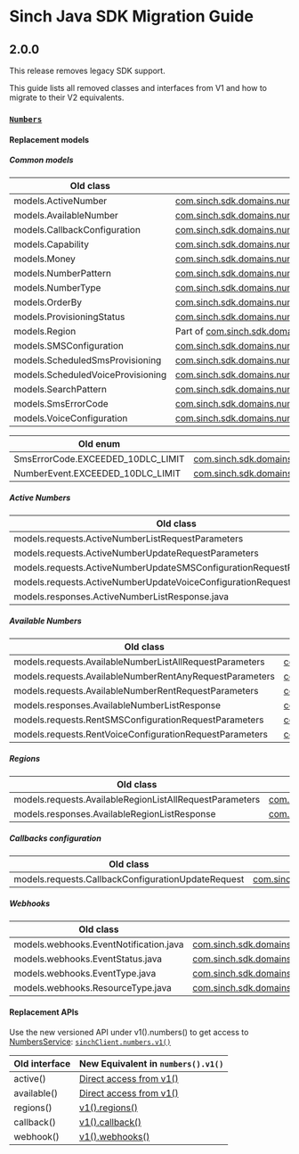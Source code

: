 # Sinch Java SDK Migration Guide

## 2.0.0

This release removes legacy SDK support. 

This guide lists all removed classes and interfaces from V1 and how to migrate to their V2 equivalents.


### [`Numbers`](https://www.javadoc.io/doc/com.sinch.sdk/sinch-sdk-java/2.0.0/com/sinch/sdk/domains/numbers/package-summary.html)

#### Replacement models

##### Common models
| Old class                         | New class                                                                                                                                                                                                                              |
|-----------------------------------|----------------------------------------------------------------------------------------------------------------------------------------------------------------------------------------------------------------------------------------| 
| models.ActiveNumber               | [com.sinch.sdk.domains.numbers.models.v1.ActiveNumber](https://www.javadoc.io/doc/com.sinch.sdk/sinch-sdk-java/2.0.0/com/sinch/sdk/domains/numbers/models/v1/ActiveNumber.html)                                                     |
| models.AvailableNumber            | [com.sinch.sdk.domains.numbers.models.v1.response/AvailableNumber](https://www.javadoc.io/doc/com.sinch.sdk/sinch-sdk-java/2.0.0/com/sinch/sdk/domains/numbers/models/v1/response/AvailableNumber.html)                             |
| models.CallbackConfiguration      | [com.sinch.sdk.domains.numbers.models.v1.response/CallbackConfigurationResponse](https://www.javadoc.io/doc/com.sinch.sdk/sinch-sdk-java/2.0.0/com/sinch/sdk/domains/numbers/models/v1/response/CallbackConfigurationResponse.html) |
| models.Capability                 | [com.sinch.sdk.domains.numbers.models.v1.Capability](https://www.javadoc.io/doc/com.sinch.sdk/sinch-sdk-java/2.0.0/com/sinch/sdk/domains/numbers/models/v1/Capability.html)                                                         |
| models.Money                      | [com.sinch.sdk.domains.numbers.models.v1.Money](https://www.javadoc.io/doc/com.sinch.sdk/sinch-sdk-java/2.0.0/com/sinch/sdk/domains/numbers/models/v1/Money.html)                                                                   |
| models.NumberPattern              | [com.sinch.sdk.domains.numbers.models.v1.request.SearchPattern](https://www.javadoc.io/doc/com.sinch.sdk/sinch-sdk-java/2.0.0/com/sinch/sdk/domains/numbers/models/v1/request/SearchPattern.html)                                   |
| models.NumberType                 | [com.sinch.sdk.domains.numbers.models.v1.NumberType](https://www.javadoc.io/doc/com.sinch.sdk/sinch-sdk-java/2.0.0/com/sinch/sdk/domains/numbers/models/v1/NumberType.html)                                                         |
| models.OrderBy                    | [com.sinch.sdk.domains.numbers.models.v1.request.OrderBy](https://www.javadoc.io/doc/com.sinch.sdk/sinch-sdk-java/2.0.0/com/sinch/sdk/domains/numbers/models/v1/request/OrderBy.html)                                               |
| models.ProvisioningStatus         | [com.sinch.sdk.domains.numbers.models.v1.ProvisioningStatus](https://www.javadoc.io/doc/com.sinch.sdk/sinch-sdk-java/2.0.0/com/sinch/sdk/domains/numbers/models/v1/ProvisioningStatus.html)                                         |
| models.Region                     | Part of [com.sinch.sdk.domains.numbers.models.v1.regions.available.AvailableRegion](https://www.javadoc.io/doc/com.sinch.sdk/sinch-sdk-java/2.0.0/com/sinch/sdk/domains/numbers/models/v1/regions/available/AvailableRegion.html)   |
| models.SMSConfiguration           | [com.sinch.sdk.domains.numbers.models.v1.SmsConfiguration](https://www.javadoc.io/doc/com.sinch.sdk/sinch-sdk-java/2.0.0/com/sinch/sdk/domains/numbers/models/v1/SmsConfiguration.html)                                             |
| models.ScheduledSmsProvisioning   | [com.sinch.sdk.domains.numbers.models.v1.ScheduledSmsProvisioning](https://www.javadoc.io/doc/com.sinch.sdk/sinch-sdk-java/2.0.0/com/sinch/sdk/domains/numbers/models/v1/ScheduledSmsProvisioning.html)                             |
| models.ScheduledVoiceProvisioning | [com.sinch.sdk.domains.numbers.models.v1.request/ScheduledVoiceProvisioning](https://www.javadoc.io/doc/com.sinch.sdk/sinch-sdk-java/2.0.0/com/sinch/sdk/domains/numbers/models/v1/ScheduledVoiceProvisioning.html)                 |
| models.SearchPattern              | [com.sinch.sdk.domains.numbers.models.v1.request/SearchPosition](https://www.javadoc.io/doc/com.sinch.sdk/sinch-sdk-java/2.0.0/com/sinch/sdk/domains/numbers/models/v1/request/SearchPosition.html)                                 |
| models.SmsErrorCode               | [com.sinch.sdk.domains.numbers.models.v1.SmsErrorCode](https://www.javadoc.io/doc/com.sinch.sdk/sinch-sdk-java/2.0.0/com/sinch/sdk/domains/numbers/models/v1/SmsErrorCode.html)                                                     |
| models.VoiceConfiguration         | [com.sinch.sdk.domains.numbers.models.v1.VoiceConfiguration](https://www.javadoc.io/doc/com.sinch.sdk/sinch-sdk-java/2.0.0/com/sinch/sdk/domains/numbers/models/v1/VoiceConfiguration.html)                                         |

| Old enum                              | New enum                                                                                                                                                                                                                                                     |
|---------------------------------------|--------------------------------------------------------------------------------------------------------------------------------------------------------------------------------------------------------------------------------------------------------------| 
| SmsErrorCode.EXCEEDED_10DLC_LIMIT     | [com.sinch.sdk.domains.numbers.models.v1.SmsErrorCode.EXCEEDED_10_DLC_LIMIT](https://www.javadoc.io/doc/com.sinch.sdk/sinch-sdk-java/2.0.0/com/sinch/sdk/domains/numbers/models/v1/SmsErrorCode.htmll#EXCEEDED_10_DLC_LIMIT)                                 |
| NumberEvent.EXCEEDED_10DLC_LIMIT      | [com.sinch.sdk.domains.numbers.models.v1.webhooks.NumbersEvent.EXCEEDED_10_DLC_LIMIT](https://www.javadoc.io/doc/com.sinch.sdk/sinch-sdk-java/2.0.0/com/sinch/sdk/domains/numbers/models/v1/webhooks/NumberEvent.FailureCodeEnum.html#EXCEEDED_10_DLC_LIMIT) |

##### Active Numbers
| Old class                                                             | New class                                                                                                                                                                                                                                  |
|-----------------------------------------------------------------------|--------------------------------------------------------------------------------------------------------------------------------------------------------------------------------------------------------------------------------------------| 
| models.requests.ActiveNumberListRequestParameters                     | [com.sinch.sdk.domains.numbers.models.v1.request.ActiveNumbersListQueryParameters](https://www.javadoc.io/doc/com.sinch.sdk/sinch-sdk-java/2.0.0/com/sinch/sdk/domains/numbers/models/v1/request/ActiveNumbersListQueryParameters.html) |
| models.requests.ActiveNumberUpdateRequestParameters                   | [com.sinch.sdk.domains.numbers.models.v1.request.ActiveNumberUpdateRequest](https://www.javadoc.io/doc/com.sinch.sdk/sinch-sdk-java/2.0.0/com/sinch/sdk/domains/numbers/models/v1/request/ActiveNumberUpdateRequest.html)               |
| models.requests.ActiveNumberUpdateSMSConfigurationRequestParameters   | [com.sinch.sdk.domains.numbers.models.v1.SmsConfiguration](https://www.javadoc.io/doc/com.sinch.sdk/sinch-sdk-java/2.0.0/com/sinch/sdk/domains/numbers/models/v1/SmsConfiguration.html)                                                 |
| models.requests.ActiveNumberUpdateVoiceConfigurationRequestParameters | [com.sinch.sdk.domains.numbers.models.v1.VoiceConfiguration](https://www.javadoc.io/doc/com.sinch.sdk/sinch-sdk-java/2.0.0/com/sinch/sdk/domains/numbers/models/v1/request/VoiceConfiguration.html)                                     |
| models.responses.ActiveNumberListResponse.java                        | [com.sinch.sdk.domains.numbers.models.v1.response.ActiveNumberListResponse](https://www.javadoc.io/doc/com.sinch.sdk/sinch-sdk-java/2.0.0/com/sinch/sdk/domains/numbers/models/v1/response/ActiveNumberListResponse.html)               |

##### Available Numbers
| Old class                                               | New class                                                                                                                                                                                                                                        |
|---------------------------------------------------------|--------------------------------------------------------------------------------------------------------------------------------------------------------------------------------------------------------------------------------------------------|
| models.requests.AvailableNumberListAllRequestParameters | [com.sinch.sdk.domains.numbers.models.v1.request.AvailableNumbersListQueryParameters](https://www.javadoc.io/doc/com.sinch.sdk/sinch-sdk-java/2.0.0/com/sinch/sdk/domains/numbers/models/v1/request/AvailableNumbersListQueryParameters.html) |
| models.requests.AvailableNumberRentAnyRequestParameters | [com.sinch.sdk.domains.numbers.models.v1.request.AvailableNumberRentAnyRequest](https://www.javadoc.io/doc/com.sinch.sdk/sinch-sdk-java/2.0.0/com/sinch/sdk/domains/numbers/models/v1/request/AvailableNumberRentAnyRequest.html)             |
| models.requests.AvailableNumberRentRequestParameters    | [com.sinch.sdk.domains.numbers.models.v1.request.AvailableNumberRentRequest](https://www.javadoc.io/doc/com.sinch.sdk/sinch-sdk-java/2.0.0/com/sinch/sdk/domains/numbers/models/v1/request/AvailableNumberRentRequest.html)                   |
| models.responses.AvailableNumberListResponse            | [com.sinch.sdk.domains.numbers.models.v1.response.AvailableNumberListResponse](https://www.javadoc.io/doc/com.sinch.sdk/sinch-sdk-java/2.0.0/com/sinch/sdk/domains/numbers/models/v1/response/AvailableNumberListResponse.html)               |
| models.requests.RentSMSConfigurationRequestParameters   | [com.sinch.sdk.domains.numbers.models.v1.SmsConfiguration](https://www.javadoc.io/doc/com.sinch.sdk/sinch-sdk-java/2.0.0/com/sinch/sdk/domains/numbers/models/v1/SmsConfiguration.html)                                                       |
| models.requests.RentVoiceConfigurationRequestParameters | [com.sinch.sdk.domains.numbers.models.v1.VoiceConfiguration](https://www.javadoc.io/doc/com.sinch.sdk/sinch-sdk-java/2.0.0/com/sinch/sdk/domains/numbers/models/v1/VoiceConfiguration.html)                                                   |

##### Regions
| Old class                                               | New class                                                                                                                                                                                                                                                              |
|---------------------------------------------------------|------------------------------------------------------------------------------------------------------------------------------------------------------------------------------------------------------------------------------------------------------------------------| 
| models.requests.AvailableRegionListAllRequestParameters | [com.sinch.sdk.domains.numbers.models.v1.regions.request.AvailableRegionsListQueryParameters](https://www.javadoc.io/doc/com.sinch.sdk/sinch-sdk-java/2.0.0/com/sinch/sdk/domains/numbers/models/v1/regions/request/AvailableRegionsListQueryParameters.html)       |
| models.responses.AvailableRegionListResponse            | [com.sinch.sdk.domains.numbers.models.v1.regions.available.response.AvailableRegionListResponse](https://www.javadoc.io/doc/com.sinch.sdk/sinch-sdk-java/2.0.0/com/sinch/sdk/domains/numbers/models/v1/regions/available/response/AvailableRegionListResponse.html) |

##### Callbacks configuration
| Old class                                          | New class                                                                                                                                                                                                                                                          |
|----------------------------------------------------|--------------------------------------------------------------------------------------------------------------------------------------------------------------------------------------------------------------------------------------------------------------------| 
| models.requests.CallbackConfigurationUpdateRequest | [com.sinch.sdk.domains.numbers.models.v1.callbacks.request.CallbackConfigurationUpdateRequest](https://www.javadoc.io/doc/com.sinch.sdk/sinch-sdk-java/2.0.0/com/sinch/sdk/domains/numbers/models/v1/callbacks/request/CallbackConfigurationUpdateRequest.html) |

##### Webhooks
| Old class                              | New class                                                                                                                                                                                                                   |
|----------------------------------------|-----------------------------------------------------------------------------------------------------------------------------------------------------------------------------------------------------------------------------| 
| models.webhooks.EventNotification.java | [com.sinch.sdk.domains.numbers.models.v1.webhooks.NumberEvent](https://www.javadoc.io/doc/com.sinch.sdk/sinch-sdk-java/2.0.0/com/sinch/sdk/domains/numbers/models/v1/webhooks/NumberEvent.html)                             |
| models.webhooks.EventStatus.java       | [com.sinch.sdk.domains.numbers.models.v1.webhooks.NumberEvent.StatusEnum](https://www.javadoc.io/doc/com.sinch.sdk/sinch-sdk-java/2.0.0/com/sinch/sdk/domains/numbers/models/v1/webhooks/NumberEvent.StatusEnum.html)       |      
| models.webhooks.EventType.java         | [com.sinch.sdk.domains.numbers.models.v1.webhooks.NumberEvent.EventTypeEnum](https://www.javadoc.io/doc/com.sinch.sdk/sinch-sdk-java/2.0.0/com/sinch/sdk/domains/numbers/models/v1/webhooks/NumberEvent.EventTypeEnum.html) |
| models.webhooks.ResourceType.java      | [com.sinch.sdk.domains.numbers.models.v1.webhooks.ResourceType](https://www.javadoc.io/doc/com.sinch.sdk/sinch-sdk-java/2.0.0/com/sinch/sdk/domains/numbers/models/v1/webhooks/ResourceType.html)                           |

#### Replacement APIs

Use the new versioned API under v1().numbers() to get access to [NumbersService](https://www.javadoc.io/doc/com.sinch.sdk/sinch-sdk-java/2.0.0/com/sinch/sdk/domains/numbers/api/v1/NumbersService.html): [`sinchClient.numbers.v1()`](https://www.javadoc.io/doc/com.sinch.sdk/sinch-sdk-java/2.0.0./com/sinch/sdk/domains/numbers/NumbersService.html#v1())

| Old interface | New Equivalent in `numbers().v1()`                                                                                                                      |
|---------------|---------------------------------------------------------------------------------------------------------------------------------------------------------| 
| active()      | [Direct access from v1()](https://www.javadoc.io/doc/com.sinch.sdk/sinch-sdk-java/2.0.0/com/sinch/sdk/domains/numbers/api/v1/NumbersService.html)    |
| available()   | [Direct access from v1()](https://www.javadoc.io/doc/com.sinch.sdk/sinch-sdk-java/2.0.0/com/sinch/sdk/domains/numbers/api/v1/NumbersService.html)    |
| regions()     | [v1().regions()](https://www.javadoc.io/doc/com.sinch.sdk/sinch-sdk-java/2.0.0/com/sinch/sdk/domains/numbers/api/v1/AvailableRegionsService.html)    |
| callback()    | [v1().callback()](https://www.javadoc.io/doc/com.sinch.sdk/sinch-sdk-java/2.0.0/com/sinch/sdk/domains/numbers/api/v1/CallbackConfigurationService.html) |
| webhook()     | [v1().webhooks()](https://www.javadoc.io/doc/com.sinch.sdk/sinch-sdk-java/2.0.0/com/sinch/sdk/domains/numbers/api/v1/WebHooksService.html)              |

